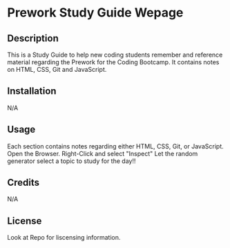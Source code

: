 # Prework Study Guide Wepage
## Description

This is a Study Guide to help new coding students remember and reference material regarding the Prework for the Coding Bootcamp. It contains notes on HTML, CSS, Git and JavaScript.

## Installation

N/A

## Usage

Each section contains notes regarding either HTML, CSS, Git, or JavaScript.
Open the Browser. 
Right-Click and select "Inspect"
Let the random generator select a topic to study for the day!!

## Credits

N/A

## License

Look at Repo for liscensing information.

